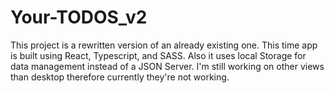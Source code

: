 # Your-TODOS_v2
This project is a rewritten version of an already existing one. This time app is built using React, Typescript, and SASS. Also it uses local Storage for data management instead of a JSON Server. I'm still working on other views than desktop therefore currently they're not working.
